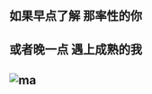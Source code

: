 ## 如果早点了解 那率性的你
## 或者晚一点 遇上成熟的我
## ![ma](http://r.photo.store.qq.com/psb?/V14UVIPH2fOBeM/n0qEK4J5vlsS4lG9Vr0aFj6Xaj6U6gw*hqbuTWy*q1U!/r/dGwBAAAAAAAA)
